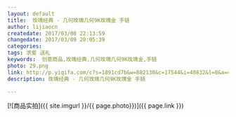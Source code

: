 ```yaml
---
layout: default
title:  玫瑰经典 - 几何玫瑰几何9K玫瑰金 手链
author: lijiaocn
createdate: 2017/03/08 22:13:59
changedate: 2017/03/09 20:05:39
categories:
tags: 求爱 送礼
keywords:  创意商品,玫瑰经典,几何玫瑰几何9K玫瑰金,手链
photo: 29.png
link: http://p.yiqifa.com/c?s=1891cd7b&w=882130&c=17544&i=40832&l=0&a=473036&pf=hwe&e=&t=http://www.roseonly.com.cn/item/3607.html
description: 玫瑰经典 - 几何玫瑰几何9K玫瑰金 手链

---
```


[![商品实拍]({{ site.imgurl }}/{{ page.photo}})]({{ page.link }})
